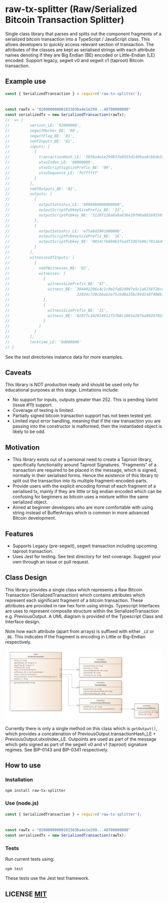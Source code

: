 # raw-tx-splitter (Raw/Serialized Bitcoin Transaction Splitter)
Single class library that parses and splits out the component fragments of a serialized bitcoin transaction into a TypeScript / JavaScript class. This allows developers to quickly access relevant section of transaction. The attributes of the classes are kept as serialised strings with each attribute names denoting if they are Big Endian (BE) encoded or Little-Endian (LE) encoded. Support legacy, segwit v0 and segwit v1 (taproot) Bitcoin transaction.

## Example use

```Javascript
const { SerializedTransaction } = require('raw-tx-splitter');


const rawTx = "020000000001015036a4e1e299...48700000000"
const serializedTx = new SerializedTransaction(rawTx);
//  => {
//         version_LE: '02000000',
//         segwitMarker_BE: '00',
//         segwitFlag_BE: '01',
//         noOfInputs_BE: '01',
//         inputs: [
//           {
//             transactionHash_LE: '5036a4e1e299b37e0555d1490aa8cb6de379709349088159a5280e13892c74e9',
//             utxoIndex_LE: '00000000',
//             utxoScriptSigSizePrefix_BE: '00',
//             utxoSequence_LE: 'feffffff'
//           }
//         ],
//         noOfOutputs_BE: '02',
//         outputs: [
//           {
//             outputSatoshis_LE: '8096980000000000',
//             outputScriptPubkeySizePrefix_BE: '22',
//             outputScriptPubkey_BE: '5120f128a8a8a636e19f00a80169550fedfc26b6f5dd04d935ec452894aad938ef0c'
//           },
//           {
//             outputSatoshis_LE: 'e75a6d2901000000',
//             outputScriptPubkeySizePrefix_BE: '16',
//             outputScriptPubkey_BE: '0014cfb604b3feadf3367e96c701abd4912d0c99877f'
//           }
//         ],
//         witnessesOfInputs: [
//           {
//             noOfWitnesses_BE: '02',
//             witnesses: [
//               {
//                 witnessSizePrefix_BE: '47',
//                 witness_BE: `304402206c4c1c9e2fa82d087e5c1a6256f2bcd7cab3b915bf2f6b782a80045f9dc7a9b20
//                              22034c720cbbab2e75cbd8a35bc99d148f408b16205592e80200bf2f491bb0fa88b01`
//               },
//               {
//                 witnessSizePrefix_BE: '21',
//                 witness_BE: '02077c102914911f57b8c1881e207ea09297024803e1c10ce3f20453c2c3f735c6'
//               }
//             ]
//           }
//         ],
//         locktime_LE: '0d000000'
// }
```
See the test directories instance data for more examples.

## Caveats
This library is NOT production ready and should be used only for educational purposes at this stage. Limitations include:
- No support for inputs, outputs greater than 252. This is pending VarInt (issue #11) support.
- Coverage of testing is limited.
- Partially signed bitcoin transaction support has not been tested yet.
- Limited input error handling, meaning that if the raw transaction you are passing into the constructor is malformed, then the instantiated object is likely to be odd.

## Motivation
- This library exists out of a personal need to create a Taproot library, specifically functionality around Taproot Signatures. “Fragments” of a transaction are required to be placed in the message, which is signed, normally in their serialised forms. Hence the existence of this library to split out the transaction into its multiple fragment-encoded-parts.
- Provide users with the explicit encoding format of each fragment of a serialised tx, mainly if they are little or big endian encoded which can be confusing for beginners as bitcoin uses a mixture within the same serialized object.
- Aimed at beginner developers who are more comfortable with using string instead of BufferArrays which is common in more advanced Bitcoin development.

## Features
- Supports Legacy (pre-segwit), segwit transaction including upcoming taproot transaction. 
- Uses Jest for testing. See test directory for test coverage. Suggest your own through an issue or pull request.

## Class Design
This library provides a single class which represents a Raw Bitcoin Transaction (SerializedTransaction) which contains attributes which represent each significant fragment of a bitcoin transaction. These attributes are provided in raw hex form using strings. Typescript Interfaces are uses to represent composite structure within the SerializedTransaction e.g. PreviousOutput. A UML diagram is provided of the Typescript Class and Interface design.

Note how each attribute (apart from arrays) is suffixed with either ```_LE``` or ```_BE```. This indicates if the fragment is encoding in Little or Big-Endian respectively.

![alt text](./docs/serialized_transaction_uml.jpg?raw=true "SerializedTransaction Data Model (UML)")

Currently there is only a single method on this class which is ```getOutput()```, which provides a concatenation of PreviousOutput.transactionHash_LE + PreviousOutput.utxoIndex_LE. Outpoints are used as part of the message which gets signed as part of the segwit v0 and v1 (taproot) signature regimes. See BIP-0143 and BIP-0341 respectively.

## How to use

### Installation

```
npm install raw-tx-splitter
```

### Use (node.js)

```Javascript
const { SerializedTransaction } = require('raw-tx-splitter');


const rawTx = "020000000001015036a4e1e299...48700000000"
const serializedTx = new SerializedTransaction(rawTx);
```

### Tests
Run current tests using:

```
npm test
```
These tests use the Jest test framework.

## LICENSE [MIT](LICENSE)
